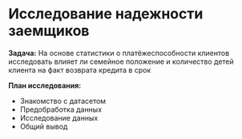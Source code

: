 # Исследование надежности заемщиков    

__Задача:__ На основе статистики о платёжеспособности клиентов исследовать влияет ли семейное положение и количество детей клиента на факт возврата кредита в срок
  
__План исследования:__  
- Знакомство с датасетом  
- Предобработка данных  
- Исследование данных  
- Общий вывод
